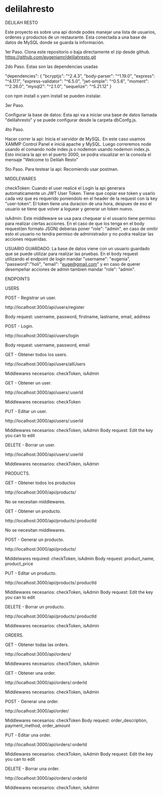 # delilahresto
DELILAH RESTO

Este proyecto es sobre una api donde podes manejar una lista de usuarios, ordenes y productos de un restaurante. Esta conectada a una base de datos
de MySQL donde se guarda la información.

1er Paso. 
Clona este repositorio o baja directamente el zip desde github.
https://github.com/eugeniamr/delilahresto.git

2do Paso.
Estas son las dependencias usadas

"dependencies": {
    "bcryptjs": "^2.4.3",
    "body-parser": "^1.19.0",
    "express": "^4.17.1",
    "express-validator": "^6.5.0",
    "jwt-simple": "^0.5.6",
    "moment": "^2.26.0",
    "mysql2": "^2.1.0",
    "sequelize": "^5.21.12"
}

con npm install o yarn install se pueden instalar.

3er Paso.

Configurar la base de datos:
Esta api va a iniciar una base de datos llamada "delilahresto" y se puede configurar desde la carpeta dbConfg.js. 

4to Paso.

Hacer correr la api:
Inicia el servidor de MySQL. En este caso usamos XAMMP Control Panel e iniciá apache y MySQL.
Luego correremos node usando el comando node index.js o nodemon usando nodemon index.js.
Esto iniciara la api en el puerto 3000, se podra visualizar en la consola el mensaje "Welcome to Delilah Resto"

5to Paso.
Para testear la api:
Recomiendo usar postman.

MIDDLEWARES

checkToken: Cuando el user realicé el Login la api generara automaticamente un JWT User Token. Tiene que copiar ese token
y usarlo cada vez que es requerido poniendolo en el header de la request con la key "user-token". El token tiene una duracion de una hora,
despues de eso el usuario se tiene que volver a loguear y generar un token nuevo.

isAdmin:  Este middleware se usa para chequear si el usuario tiene permiso para realizar ciertas acciones. En el caso de que los tenga
en el body request(en formato JSON) deberias poner "role": "admin", en caso de omitir esto el usuario no tendra permiso de administrador y no podra realizar las acciones
requeridas.

USUARIO GUARDADO.
La base de datos viene con un usuario guardado que se puede utilizar para realizar las pruebas. En el body request utilizando el endpoint de login mandar "username": "eugenia", "password":"holi", "email": "euge@gmail.com" y en caso
de querer desempeñar acciones de admin tambien mandar "role": "admin". 

ENDPOINTS 

USERS

POST - Registrar un user.

http://localhost:3000/api/users/register

Body request: username, password, firstname, lastname, email, address

POST - Login.

http://localhost:3000/api/users/login

Body request: username, password, email

GET - Obtener todos los users.

http://localhost:3000/api/users/allUsers

Middlewares necesarios: checkToken, isAdmin

GET - Obtener un user.

http://localhost:3000/api/users/:userId

Middlewares necesarios: checkToken

PUT - Editar un user.

http://localhost:3000/api/users/:userId

Middlewares necesarios: checkToken, isAdmin Body request: Edit the key you can to edit

DELETE - Borrar un user.

http://localhost:3000/api/users/:userId

Middlewares necesarios: checkToken, isAdmin

PRODUCTS.

GET - Obtener todos los productos

http://localhost:3000/api/products/

No se necesitan middlewares.

GET - Obtener un producto.

http://localhost:3000/api/products/:productId

No se necesitan middlewares.

POST - Generar un producto.

http://localhost:3000/api/products/

Middelwares required: checkToken, isAdmin Body request: product_name, product_price

PUT - Editar un producto.

http://localhost:3000/api/products/:productId

Middlewares necesarios: checkToken, isAdmin Body request: Edit the key you can to edit

DELETE - Borrar un producto.

http://localhost:3000/api/products/:productId

Middlewares necesarios: checkToken, isAdmin

ORDERS.

GET - Obtener todas las orders.

http://localhost:3000/api/orders/

Middlewares necesarios: checkToken, isAdmin

GET - Obtener una order.

http://localhost:3000/api/orders/:orderId

Middlewares necesarios: checkToken, isAdmin

POST - Generar una order.

http://localhost:3000/api/order/

Middlewares necesarios: checkToken Body request: order_description, payment_method, order_amount

PUT - Editar una order.

http://localhost:3000/api/orders/:orderId

Middlewares necesarios: checkToken, isAdmin Body request: Edit the key you can to edit

DELETE - Borrar una order.

http://localhost:3000/api/orders/:orderId

Middlewares necesarios: checkToken, isAdmin
